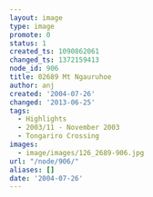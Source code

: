 ```yaml
---
layout: image
type: image
promote: 0
status: 1
created_ts: 1090862061
changed_ts: 1372159413
node_id: 906
title: 02689 Mt Ngauruhoe
author: anj
created: '2004-07-26'
changed: '2013-06-25'
tags:
  - Highlights
  - 2003/11 - November 2003
  - Tongariro Crossing
images:
  - image/images/126_2689-906.jpg
url: "/node/906/"
aliases: []
date: '2004-07-26'
---
```


